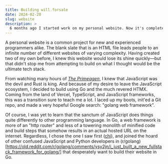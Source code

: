```yaml
---
title: Building will.forsale
date: 2024-02-20
slug: website
description: >
  6 months ago I started work on my personal website. Now it's completed, I reflect on this process and my learnings.
---
```

A personal website is a common project for new and experienced programmers alike. The blank slate that is an HTML file leads people to an infinite number of different websites of varying complexity. Having created two of my own before, I knew this website would lose its shine quickly—but that didn't stop me from attempting to build on what I thought would be the ultimate tech stack.

From watching many hours of [*The Primeagen*](https://www.youtube.com/c/theprimeagen), I knew that JavaScript was the devil and Rust is king. And because of my desire to leave the JavaScript ecosystem, I decided to build using Go and the much revered HTMX. Coming from the land of Vercel, TypeScript, and JavaScript frameworks, this was a transition sure to teach me a lot. I laced up my boots, init'ed a Git repo, and made a very hopeful Google search: "golang web framework".

Of course, I was yet to learn that the sanctum of JavaScript does things quite differently to other programming language. In Go, a web framework is more of an "http router" and less of a towering monolith of minified code and build steps that somehow results in an actual hosted URL on the internet. Regardless, I chose the one I saw first ([chi](https://go-chi.io/)), and joined the hoard of other confused JavaScript and Python developers in (r/golang)[https://old.reddit.com/r/golang/comments/ysy2jn/i_just_built_a_new_fullstack_framework_for_golang/] that desperately want to build their website in Go.
